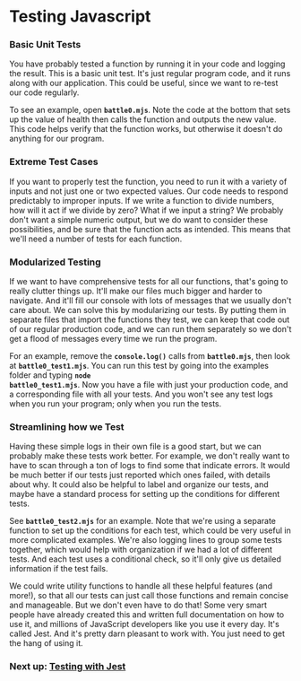 # Testing Javascript

### Basic Unit Tests

You have probably tested a function by running it in your code and logging the result. This is a basic unit test. It's just regular program code, and it runs along with our application. This could be useful, since we want to re-test our code regularly.

To see an example, open **<code>battle0.mjs</code>**. Note the code at the bottom that sets up the value of health then calls the function and outputs the new value. This code helps verify that the function works, but otherwise it doesn't do anything for our program.

### Extreme Test Cases

If you want to properly test the function, you need to run it with a variety of inputs and not just one or two expected values. Our code needs to respond predictably to improper inputs. If we write a function to divide numbers, how will it act if we divide by zero? What if we input a string? We probably don't want a simple numeric output, but we do want to consider these possibilities, and be sure that the function acts as intended. This means that we'll need a number of tests for each function.

### Modularized Testing

If we want to have comprehensive tests for all our functions, that's going to really clutter things up. It'll make our files much bigger and harder to navigate. And it'll fill our console with lots of messages that we usually don't care about. We can solve this by modularizing our tests. By putting them in separate files that import the functions they test, we can keep that code out of our regular production code, and we can run them separately so we don't get a flood of messages every time we run the program. 

For an example, remove the **<code>console.log()</code>** calls from **<code>battle0.mjs</code>**, then look at **<code>battle0_test1.mjs</code>**. You can run this test by going into the examples folder and typing **<code>node battle0_test1.mjs</code>**. Now you have a file with just your production code, and a corresponding file with all your tests. And you won't see any test logs when you run your program; only when you run the tests.

### Streamlining how we Test

Having these simple logs in their own file is a good start, but we can probably make these tests work better. For example, we don't really want to have to scan through a ton of logs to find some that indicate errors. It would be much better if our tests just reported which ones failed, with details about why. It could also be helpful to label and organize our tests, and maybe have a standard process for setting up the conditions for different tests. 

See **<code>battle0_test2.mjs</code>** for an example. Note that we're using a separate function to set up the conditions for each test, which could be very useful in more complicated examples. We're also logging lines to group some tests together, which would help with organization if we had a lot of different tests. And each test uses a conditional check, so it'll only give us detailed information if the test fails. 

We could write utility functions to handle all these helpful features (and more!), so that all our tests can just call those functions and remain concise and manageable. But we don't even have to do that! Some very smart people have already created this and written full documentation on how to use it, and millions of JavaScript developers like you use it every day. It's called Jest. And it's pretty darn pleasant to work with. You just need to get the hang of using it.

### Next up: [Testing with Jest](JEST.md)
